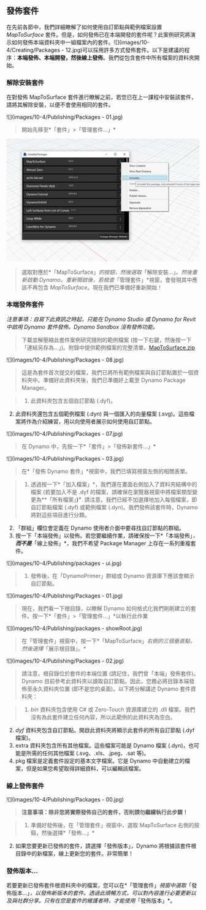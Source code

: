 

## 發佈套件

在先前各節中，我們詳細瞭解了如何使用自訂節點與範例檔案設置 *MapToSurface* 套件。但是，如何發佈已在本端開發的套件呢？此案例研究將演示如何發佈本端資料夾中一組檔案內的套件。![](images/10-4/Creating/Packages - 12.jpg)可以採用許多方式發佈套件。以下是建議的程序：**本端發佈、本端開發，然後線上發佈**。我們從包含套件中所有檔案的資料夾開始。

### 解除安裝套件

在對發佈 MapToSurface 套件進行瞭解之前，若您已在上一課程中安裝該套件，請將其解除安裝，以便不會使用相同的套件。

![](images/10-4/Publishing/Packages - 01.jpg)

> 開始先移至*「套件」>「管理套件...」*

![](images/10-4/Publishing/uninstall.jpg)

> 選取對應於*「MapToSurface」*的按鈕，然後選取*「解除安裝...」*。然後重新啟動 Dynamo。重新開啟後，若檢查*「管理套件」*視窗，會發現其中應該不再包含 *MapToSurface*。現在我們已準備好重新開始！

### 本端發佈套件

*注意事項：自寫下此資訊之時起，只能在 Dynamo Studio 或 Dynamo for Revit 中啟用 Dynamo 套件發佈。Dynamo Sandbox 沒有發佈功能。*

> 下載並解壓縮此套件案例研究隨附的範例檔案 (按一下右鍵，然後按一下「連結另存為...」)。附錄中提供範例檔案的完整清單。[MapToSurface.zip](datasets/10-4/MapToSurface.zip)

![](images/10-4/Publishing/Packages - 08.jpg)

> 這是為套件首次提交的檔案，我們已將所有範例檔案與自訂節點置於一個資料夾中。準備好此資料夾後，我們已準備好上載至 Dynamo Package Manager。

> 1. 此資料夾包含五個自訂節點 (.dyf)。
2. 此資料夾還包含五個範例檔案 (.dyn) 與一個匯入的向量檔案 (.svg)。這些檔案將作為介紹練習，用以向使用者展示如何使用自訂節點。

![](images/10-4/Publishing/Packages - 07.jpg)

> 在 Dynamo 中，先按一下*「套件」>「發佈新套件...」*

![](images/10-4/Publishing/Packages - 03.jpg)

> 在*「發佈 Dynamo 套件」*視窗中，我們已填寫視窗左側的相關表單。

> 1. 透過按一下*「加入檔案」*，我們還在畫面右側加入了資料夾結構中的檔案 (若要加入不是 .dyf 的檔案，請確保在瀏覽器視窗中將檔案類型變更為**「所有檔案」**)"**. 請注意，我們已經不加選擇地加入每個檔案，即自訂節點檔案 (.dyf) 或範例檔案 (.dyn)。我們發佈該套件時，Dynamo 將對這些項目進行分類。
2. 「群組」欄位會定義在 Dynamo 使用者介面中要尋找自訂節點的群組。
3. 按一下「本端發佈」以發佈。若您要繼續作業，請確保按一下*「本端發佈」*，**而不是***「線上發佈」*，我們不希望 Package Manager 上存在一系列重複套件。

![](images/10-4/Publishing/packages - ui.jpg)

> 1. 發佈後，在「DynamoPrimer」群組或 Dynamo 資源庫下應該會顯示自訂節點。

![](images/10-4/Publishing/Packages - 01.jpg)

> 現在，我們看一下根目錄，以瞭解 Dynamo 如何格式化我們剛剛建立的套件。按一下*「套件」>「管理套件...」*以執行此作業

![](images/10-4/Publishing/packages - showRoot.jpg)

> 在「管理套件」視窗中，按一下*「MapToSurface」*右側的三個垂直點，然後選擇*「展示根目錄」。*

![](images/10-4/Publishing/Packages - 02.jpg)

> 請注意，根目錄位於套件的本端位置 (請記住，我們曾「本端」發佈套件)。Dynamo 目前參考此資料夾以讀取自訂節點。因此，您務必將目錄本端發佈至永久資料夾位置 (即不是您的桌面)。以下將分解講述 Dynamo 套件資料夾：

> 1. *bin* 資料夾包含使用 C# 或 Zero-Touch 資源庫建立的 .dll 檔案。我們沒有為此套件建立任何內容，所以此範例的此資料夾為空白。
2. *dyf* 資料夾包含自訂節點。開啟此資料夾將顯示此套件的所有自訂節點 (.dyf 檔案)。
3. extra 資料夾包含所有其他檔案。這些檔案可能是 Dynamo 檔案 (.dyn)，也可能是所需的任何其他檔案 (.svg、.xls、.jpeg、.sat 等)。
4. pkg 檔案是定義套件設定的基本文字檔案。它是 Dynamo 中自動建立的檔案，但是如果您希望取得詳細資料，可以編輯該檔案。

### 線上發佈套件

![](images/10-4/Publishing/Packages - 00.jpg)

> **注意事項：除非您將實際發佈自己的套件，否則請勿繼續執行此步驟！**

> 1. 準備好發佈後，在「管理套件」視窗中，選取 MapToSurface 右側的按鈕，然後選擇*「發佈...」*
2. 如果您要更新已發佈的套件，請選擇「發佈版本」，Dynamo 將根據該套件根目錄中的新檔案，線上更新您的套件。非常簡單！

### 發佈版本...

若要更新已發佈套件根資料夾中的檔案，您可以在*「管理套件」*視窗中選取*「發佈版本...」*，以發佈新版本的套件。透過此順暢方式，可以對內容進行必要更新以及與社群分享。只有在您是套件的維護者時，才能使用*「發佈版本」*。

